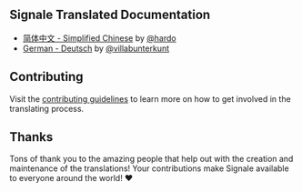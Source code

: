 ## Signale Translated Documentation

- [简体中文 - Simplified Chinese](https://github.com/klaudiosinani/signale/blob/master/docs/readme.zh_CN.md) by [@hardo](https://github.com/hardo)
- [German - Deutsch](https://github.com/klaudiosinani/signale/blob/master/docs/readme.DE.md) by [@villabunterkunt](https://github.com/villabunterkunt)

## Contributing

Visit the [contributing guidelines](https://github.com/klaudiosinani/signale/blob/master/contributing.md#translating-documentation) to learn more on how to get involved in the translating process.

## Thanks

Tons of thank you to the amazing people that help out with the creation and maintenance of the translations! Your contributions make Signale available to everyone around the world! ❤️

